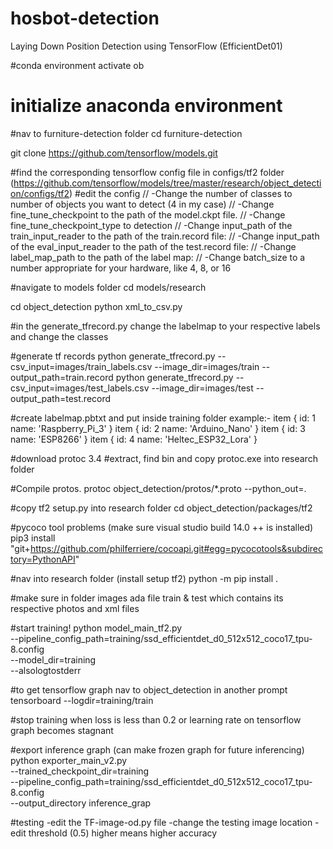 # hosbot-detection
Laying Down Position Detection using TensorFlow (EfficientDet01)


#conda environment
activate ob

# initialize anaconda environment


#nav to furniture-detection folder
cd furniture-detection

git clone https://github.com/tensorflow/models.git

#find the corresponding tensorflow config file in configs/tf2 folder (https://github.com/tensorflow/models/tree/master/research/object_detection/configs/tf2)
#edit the config 
// -Change the number of classes to number of objects you want to detect (4 in my case)
// -Change fine_tune_checkpoint to the path of the model.ckpt file.
// -Change fine_tune_checkpoint_type to detection
// -Change input_path of the train_input_reader to the path of the train.record file:
// -Change input_path of the eval_input_reader to the path of the test.record file:
// -Change label_map_path to the path of the label map:
// -Change batch_size to a number appropriate for your hardware, like 4, 8, or 16

#navigate to models folder
cd models/research

cd object_detection
python xml_to_csv.py

#in the generate_tfrecord.py change the labelmap to your respective labels and change the classes

#generate tf records
python generate_tfrecord.py --csv_input=images/train_labels.csv --image_dir=images/train --output_path=train.record
python generate_tfrecord.py --csv_input=images/test_labels.csv --image_dir=images/test --output_path=test.record

#create labelmap.pbtxt and put inside training folder
example:-
item {
    id: 1
    name: 'Raspberry_Pi_3'
}
item {
    id: 2
    name: 'Arduino_Nano'
}
item {
    id: 3
    name: 'ESP8266'
}
item {
    id: 4
    name: 'Heltec_ESP32_Lora'
}

#download protoc 3.4
#extract, find bin and copy protoc.exe into research folder

#Compile protos.
protoc object_detection/protos/*.proto --python_out=.

#copy tf2 setup.py into research folder
cd object_detection/packages/tf2

#pycoco tool problems (make sure visual studio build 14.0 ++ is installed)
pip3 install "git+https://github.com/philferriere/cocoapi.git#egg=pycocotools&subdirectory=PythonAPI"

#nav into research folder (install setup tf2)
python -m pip install .

#make sure in folder images ada file train & test which contains its respective photos and xml files


#start training!
python model_main_tf2.py \
    --pipeline_config_path=training/ssd_efficientdet_d0_512x512_coco17_tpu-8.config \
    --model_dir=training \
    --alsologtostderr

#to get tensorflow graph nav to object_detection in another prompt
tensorboard --logdir=training/train

#stop training when loss is less than 0.2 or learning rate on tensorflow graph becomes stagnant 

#export inference graph (can make frozen graph for future inferencing)
python exporter_main_v2.py \
    --trained_checkpoint_dir=training \
    --pipeline_config_path=training/ssd_efficientdet_d0_512x512_coco17_tpu-8.config \
    --output_directory inference_grap
    
#testing
-edit the TF-image-od.py file 
-change the testing image location 
-edit threshold (0.5) higher means higher accuracy

